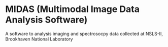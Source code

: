 # MIDAS (Multimodal Image Data Analysis Software)
A software to analysis imaging and spectrosocpy data collected at NSLS-II, Brookhaven National Laboratory
